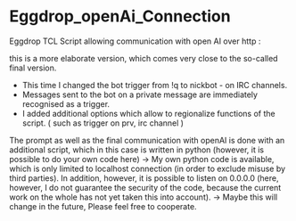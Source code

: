 # Eggdrop_openAi_Connection
Eggdrop TCL Script allowing communication with open AI over http : 


this is a more elaborate version, which comes very close to the so-called final version.

- This time I changed the bot trigger from !q to nickbot - on IRC channels.
- Messages sent to the bot on a private message are immediately recognised as a trigger.
- I added additional options which allow to regionalize functions of the script.  ( such as trigger on prv, irc channel ) 

The prompt as well as the final communication with openAI is done with an additional script, which in this case is written in python (however, it is possible to do your own code here) -> My own python code is available, which is only limited to localhost connection (in order to exclude misuse by third parties).
In addition, however, it is possible to listen on 0.0.0.0 (here, however, I do not guarantee the security of the code, because the current work on the whole has not yet taken this into account). -> Maybe this will change in the future, 
Please feel free to cooperate.
